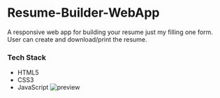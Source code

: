 # Resume-Builder-WebApp
A responsive web app for building your resume just my filling one form.
User can create and download/print the resume.

### Tech Stack
- HTML5
- CSS3
- JavaScript
![preview](https://user-images.githubusercontent.com/88632352/169235110-f13efd74-6c6b-4889-ab45-82598bc2ffff.png)
